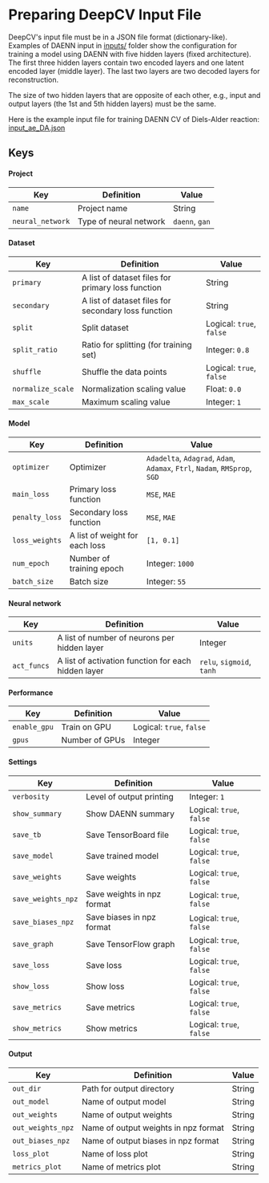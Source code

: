 # Preparing DeepCV Input File

DeepCV's input file must be in a JSON file format (dictionary-like).
Examples of DAENN input in [inputs/](https://gitlab.uzh.ch/lubergroup/deepcv/-/tree/master/input) folder 
show the configuration for training a model using DAENN with five hidden layers (fixed architecture).
The first three hidden layers contain two encoded layers and one latent encoded layer (middle layer).
The last two layers are two decoded layers for reconstruction.

The size of two hidden layers that are opposite of each other, e.g., input and output layers 
(the 1st and 5th hidden layers) must be the same.

Here is the example input file for training DAENN CV of Diels-Alder reaction: [input_ae_DA.json](https://gitlab.uzh.ch/lubergroup/deepcv/-/blob/master/input/input_ae_DA.json)

## Keys

#### Project
| Key              | Definition             | Value          |
|------------------|------------------------|----------------|
| `name`           | Project name           | String         |
| `neural_network` | Type of neural network | `daenn`, `gan` |

#### Dataset
| Key               | Definition                                          | Value                    |
|-------------------|-----------------------------------------------------|--------------------------|
| `primary`         | A list of dataset files for primary loss function   | String                   |
| `secondary`       | A list of dataset files for secondary loss function | String                   |
| `split`           | Split dataset                                       | Logical: `true`, `false` |
| `split_ratio`     | Ratio for splitting (for training set)              | Integer: `0.8`           |
| `shuffle`         | Shuffle the data points                             | Logical: `true`, `false` |
| `normalize_scale` | Normalization scaling value                         | Float: `0.0`             |
| `max_scale`       | Maximum scaling value                               | Integer: `1`             |

#### Model
| Key                | Definition                     | Value                                                                      |
|--------------------|--------------------------------|----------------------------------------------------------------------------|
| `optimizer`        | Optimizer                      | `Adadelta`, `Adagrad`, `Adam`, `Adamax`, `Ftrl`, `Nadam`, `RMSprop`, `SGD` |
| `main_loss`        | Primary loss function          | `MSE`, `MAE`                                                               |
| `penalty_loss`     | Secondary loss function        | `MSE`, `MAE`                                                               |
| `loss_weights`     | A list of weight for each loss | `[1, 0.1]`                                                                 |
| `num_epoch`        | Number of training epoch       | Integer: `1000`                                                            |
| `batch_size`       | Batch size                     | Integer: `55`                                                              |

#### Neural network
| Key         | Definition                                          | Value                     |
|-------------|-----------------------------------------------------|---------------------------|
| `units`     | A list of number of neurons per hidden layer        | Integer                   |
| `act_funcs` | A list of activation function for each hidden layer | `relu`, `sigmoid`, `tanh` |

#### Performance
| Key          | Definition     | Value                    |
|--------------|----------------|--------------------------|
| `enable_gpu` | Train on GPU   | Logical: `true`, `false` |
| `gpus`       | Number of GPUs | Integer                  |

#### Settings
| Key                | Definition                 | Value                    |
|--------------------|----------------------------|--------------------------|
| `verbosity`        | Level of output printing   | Integer: `1`             |
| `show_summary`     | Show DAENN summary         | Logical: `true`, `false` |
| `save_tb`          | Save TensorBoard file      | Logical: `true`, `false` |
| `save_model`       | Save trained model         | Logical: `true`, `false` |
| `save_weights`     | Save weights               | Logical: `true`, `false` |
| `save_weights_npz` | Save weights in npz format | Logical: `true`, `false` |
| `save_biases_npz`  | Save biases in npz format  | Logical: `true`, `false` |
| `save_graph`       | Save TensorFlow graph      | Logical: `true`, `false` |
| `save_loss`        | Save loss                  | Logical: `true`, `false` |
| `show_loss`        | Show loss                  | Logical: `true`, `false` |
| `save_metrics`     | Save metrics               | Logical: `true`, `false` |
| `show_metrics`     | Show metrics               | Logical: `true`, `false` |

#### Output
| Key               | Definition                           | Value  |
|-------------------|--------------------------------------|--------|
| `out_dir`         | Path for output directory            | String |
| `out_model`       | Name of output model                 | String |
| `out_weights`     | Name of output weights               | String |
| `out_weights_npz` | Name of output weights in npz format | String |
| `out_biases_npz`  | Name of output biases in npz format  | String |
| `loss_plot`       | Name of loss plot                    | String |
| `metrics_plot`    | Name of metrics plot                 | String |
